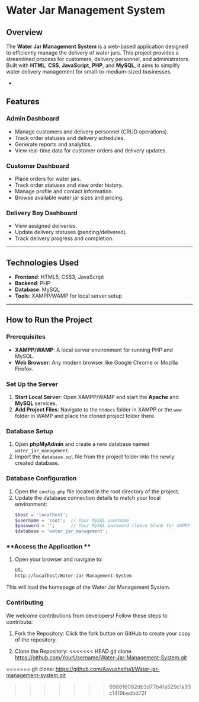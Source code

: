 # **Water Jar Management System**

## **Overview**
The **Water Jar Management System** is a web-based application designed to efficiently manage the delivery of water jars. This project provides a streamlined process for customers, delivery personnel, and administrators. Built with **HTML**, **CSS**, **JavaScript**, **PHP**, and **MySQL**, it aims to simplify water delivery management for small-to-medium-sized businesses.

-

## **Features**

### **Admin Dashboard**
- Manage customers and delivery personnel (CRUD operations).
- Track order statuses and delivery schedules.
- Generate reports and analytics.
- View real-time data for customer orders and delivery updates.

### **Customer Dashboard**
- Place orders for water jars.
- Track order statuses and view order history.
- Manage profile and contact information.
- Browse available water jar sizes and pricing.

### **Delivery Boy Dashboard**
- View assigned deliveries.
- Update delivery statuses (pending/delivered).
- Track delivery progress and completion.

---

## **Technologies Used**
- **Frontend**: HTML5, CSS3, JavaScript
- **Backend**: PHP
- **Database**: MySQL
- **Tools**: XAMPP/WAMP for local server setup

---

## **How to Run the Project**

### **Prerequisites**
- **XAMPP/WAMP**: A local server environment for running PHP and MySQL.
- **Web Browser**: Any modern browser like Google Chrome or Mozilla Firefox.

### **Set Up the Server**
1. **Start Local Server**: Open XAMPP/WAMP and start the **Apache** and **MySQL** services.
2. **Add Project Files**: Navigate to the `htdocs` folder in XAMPP or the `www` folder in WAMP and place the cloned project folder there.

### **Database Setup**
1. Open **phpMyAdmin** and create a new database named `water_jar_management`.
2. Import the `database.sql` file from the project folder into the newly created database.

### **Database Configuration**
1. Open the `config.php` file located in the root directory of the project.
2. Update the database connection details to match your local environment:
   ```php
   $host = 'localhost';
   $username = 'root';  // Your MySQL username
   $password = '';      // Your MySQL password (leave blank for XAMPP default)
   $database = 'water_jar_management';


### **Access the Application **
1. Open your browser and navigate to:
   ```bash
   URL
   http://localhost/Water-Jar-Management-System

This will load the homepage of the Water Jar Management System.
### **Contributing** 
We welcome contributions from developers! Follow these steps to contribute:

1. Fork the Repository: Click the fork button on GitHub to create your copy of the repository.

2. Clone the Repository:
<<<<<<< HEAD
git clone https://github.com/YourUsername/Water-Jar-Management-System.git


   
=======
git clone: https://github.com/Aayushstha1/Water-jar-management-system.git


   
>>>>>>> 698816082db3d77b41a529c1a93c1419bedbd72f

